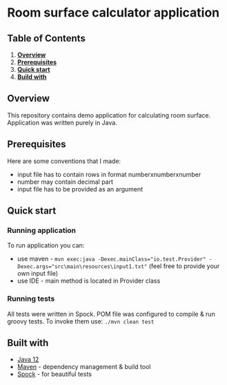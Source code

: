 # Room surface calculator application

## Table of Contents
1. [**Overview**](#Overview)
2. [**Prerequisites**](#Prerequisites)
3. [**Quick start**](#QuickStart)
4. [**Build with**](#BuiltWith)

## Overview <a name="Overview"></a>

This repository contains demo application for calculating room surface. Application was written purely in Java.

## Prerequisites <a name="Prerequisites"></a>

Here are some conventions that I made:
* input file has to contain rows in format numberxnumberxnumber
* number may contain decimal part
* input file has to be provided as an argument

## Quick start <a name="QuickStart"></a>

### Running application

To run application you can:
* use maven - `mvn exec:java -Dexec.mainClass="io.test.Provider" -Dexec.args="src\main\resources\input1.txt"` (feel free to provide your own input file)
* use IDE - main method is located in Provider class

### Running tests

All tests were written in Spock. POM file was configured to compile & run groovy tests. 
To invoke them use: `./mvn clean test`

## Built with <a name="BuiltWith"></a>

* [Java 12](https://jdk.java.net/12/)
* [Maven](https://maven.apache.org/) - dependency management & build tool 
* [Spock](http://spockframework.org/) - for beautiful tests
